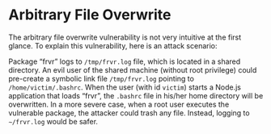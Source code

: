 # Arbitrary File Overwrite

The arbitrary file overwrite vulnerability is not very intuitive at the first glance. 
To explain this vulnerability, here is an attack scenario:

Package “frvr” logs to ```/tmp/frvr.log``` file, which is located in a shared directory. 
An evil user of the shared machine (without root privilege) could pre-create a symbolic 
link file ```/tmp/frvr.log``` pointing to ```/home/victim/.bashrc```. 
When the user (with id ```victim```) starts a Node.js application that loads “frvr”, 
the ```.bashrc``` file in his/her home directory will be overwritten. 
In a more severe case, when a root user executes the vulnerable package, 
the attacker could trash any file. Instead, logging to ```∼/frvr.log``` would be safer.
